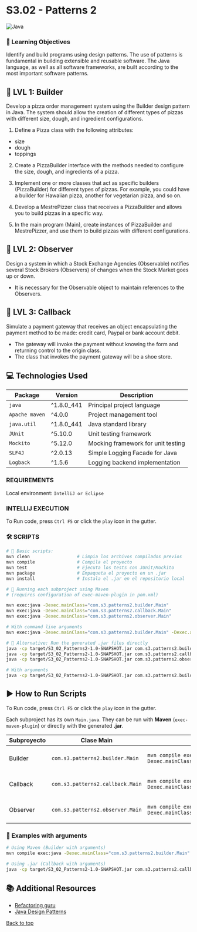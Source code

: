 # S3.02 - Patterns 2
![Java](https://img.shields.io/badge/Java-ED8B00?style=for-the-badge&logo=openjdk&logoColor=white)

### 🎯 Learning Objectives

Identify and build programs using design patterns. The use of patterns is
fundamental in building extensible and reusable software. The Java language, as
well as all software frameworks, are built according to the most important
software patterns.

## 📄 LVL 1: Builder
Develop a pizza order management system using the Builder design pattern 
in Java. The system should allow the creation of different types of 
pizzas with different size, dough, and ingredient configurations.

1. Define a Pizza class with the following attributes:
- size
- dough
- toppings

2. Create a PizzaBuilder interface with the methods needed to configure 
the size, dough, and ingredients of a pizza.

3. Implement one or more classes that act as specific builders 
(PizzaBuilder) for different types of pizzas. For example, you could 
have a builder for Hawaiian pizza, another for vegetarian pizza, and so on.
4. Develop a MestrePizzer class that receives a PizzaBuilder and allows 
you to build pizzas in a specific way.
5. In the main program (Main), create instances of PizzaBuilder and 
MestrePizzer, and use them to build pizzas with different configurations.

## 📄 LVL 2: Observer
Design a system in which a Stock Exchange Agencies (Observable) notifies several 
Stock Brokers (Observers) of changes when the Stock Market goes up or down.

- It is necessary for the Observable object to maintain references to 
the Observers.

## 📄 LVL 3: Callback
Simulate a payment gateway that receives an object encapsulating the payment 
method to be made: credit card, Paypal or bank account debit.

- The gateway will invoke the payment without knowing the form and 
returning control to the origin class.
- The class that invokes the payment gateway will be a shoe store.

## 💻 Technologies Used

| Package        | Version | Description                |
|----------------|--------|----------------------------|
| `java`         | ^1.8.0_441 | Principal project language |
| `Apache maven` | ^4.0.0 | Project management tool    |
| `java.util`    | ^1.8.0_441 | Java standard library      |
| `JUnit`        | ^5.10.0     | Unit testing framework              |
| `Mockito`      | ^5.12.0     | Mocking framework for unit testing  |
| `SLF4J`        | ^2.0.13     | Simple Logging Facade for Java      |
| `Logback`      | ^1.5.6      | Logging backend implementation      |


### REQUIREMENTS
Local environment: `IntelliJ or Eclipse`

###  INTELLIJ EXECUTION
To Run code, press `Ctrl F5` or click the `play` icon in the gutter.

### 🛠️ SCRIPTS

```bash
# 🔹 Basic scripts:
mvn clean                  # Limpia los archivos compilados previos
mvn compile                # Compila el proyecto
mvn test                   # Ejecuta los tests con JUnit/Mockito
mvn package                # Empaqueta el proyecto en un .jar
mvn install                # Instala el .jar en el repositorio local

# 🔹 Running each subproject using Maven
# (requires configuration of exec-maven-plugin in pom.xml)

mvn exec:java -Dexec.mainClass="com.s3.patterns2.builder.Main"
mvn exec:java -Dexec.mainClass="com.s3.patterns2.callback.Main"
mvn exec:java -Dexec.mainClass="com.s3.patterns2.observer.Main"

# With command line arguments
mvn exec:java -Dexec.mainClass="com.s3.patterns2.builder.Main" -Dexec.args="usuario1 1234 modo_debug"

# 🔹 Alternative: Run the generated .jar files directly
java -cp target/S3_02_Patterns2-1.0-SNAPSHOT.jar com.s3.patterns2.builder.Main
java -cp target/S3_02_Patterns2-1.0-SNAPSHOT.jar com.s3.patterns2.callback.Main
java -cp target/S3_02_Patterns2-1.0-SNAPSHOT.jar com.s3.patterns2.observer.Main

# With arguments
java -cp target/S3_02_Patterns2-1.0-SNAPSHOT.jar com.s3.patterns2.builder.Main usuario1 1234 modo_debug
```

## ▶️ How to Run Scripts

To Run code, press `Ctrl F5` or click the `play` icon in the gutter.

Each subproject has its own `Main.java`. They can be run with **Maven** (`exec-maven-plugin`) or directly with the generated **.jar**.

| Subproyecto | Clase Main                                   | Ejecutar con Maven                                                                                  | Ejecutar con .jar                                                                                                  |
|-------------|----------------------------------------------|------------------------------------------------------------------------------------------------------|--------------------------------------------------------------------------------------------------------------------|
| Builder     | `com.s3.patterns2.builder.Main`              | `mvn compile exec:java -Dexec.mainClass="com.s3.patterns2.builder.Main"`                            | `java -cp target/S3_02_Patterns2-1.0-SNAPSHOT.jar com.s3.patterns2.builder.Main`                                   |
| Callback    | `com.s3.patterns2.callback.Main`             | `mvn compile exec:java -Dexec.mainClass="com.s3.patterns2.callback.Main"`                           | `java -cp target/S3_02_Patterns2-1.0-SNAPSHOT.jar com.s3.patterns2.callback.Main`                                  |
| Observer    | `com.s3.patterns2.observer.Main`             | `mvn compile exec:java -Dexec.mainClass="com.s3.patterns2.observer.Main"`                           | `java -cp target/S3_02_Patterns2-1.0-SNAPSHOT.jar com.s3.patterns2.observer.Main`                                  |

### 🔹 Examples with arguments

```bash
# Using Maven (Builder with arguments)
mvn compile exec:java -Dexec.mainClass="com.s3.patterns2.builder.Main" -Dexec.args="usuario1 1234 modo_debug"

# Using .jar (Callback with arguments)
java -cp target/S3_02_Patterns2-1.0-SNAPSHOT.jar com.s3.patterns2.callback.Main usuario1 1234 modo_debug
```

## 📚 Additional Resources

- [Refactoring guru](https://refactoring.guru/es/design-patterns)
- [Java Design Patterns](https://www.tutorialspoint.com/design_pattern/index.htm)

[Back to top](#top)